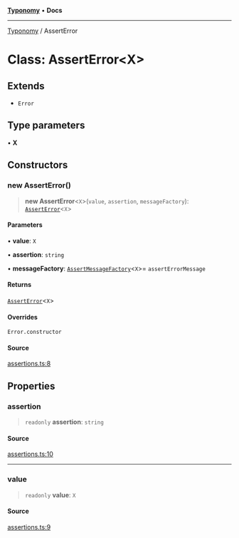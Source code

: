 [**Typonomy**](../README.md) • **Docs**

***

[Typonomy](../globals.md) / AssertError

# Class: AssertError\<X\>

## Extends

- `Error`

## Type parameters

• **X**

## Constructors

### new AssertError()

> **new AssertError**\<`X`\>(`value`, `assertion`, `messageFactory`): [`AssertError`](AssertError.md)\<`X`\>

#### Parameters

• **value**: `X`

• **assertion**: `string`

• **messageFactory**: [`AssertMessageFactory`](../type-aliases/AssertMessageFactory.md)\<`X`\>= `assertErrorMessage`

#### Returns

[`AssertError`](AssertError.md)\<`X`\>

#### Overrides

`Error.constructor`

#### Source

[assertions.ts:8](https://github.com/softcraft-development/typonomy/blob/d8b6722e8f9213512ecbf239a27330f22316ef6d/src/assertions.ts#L8)

## Properties

### assertion

> `readonly` **assertion**: `string`

#### Source

[assertions.ts:10](https://github.com/softcraft-development/typonomy/blob/d8b6722e8f9213512ecbf239a27330f22316ef6d/src/assertions.ts#L10)

***

### value

> `readonly` **value**: `X`

#### Source

[assertions.ts:9](https://github.com/softcraft-development/typonomy/blob/d8b6722e8f9213512ecbf239a27330f22316ef6d/src/assertions.ts#L9)
